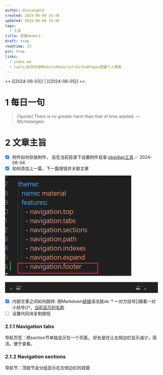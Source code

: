 ```yaml
---
author: duniang818
created: 2024-06-04 14:48
updated: 2024-06-04 14:48
tags:
  - 工具
title: 配置mkdocs
draft: true
readtime: 15
pin: true
links:
  - index.md
  - tools/如何利用Mkdocs+Material+GithubPages搭建个人博客
---
```

<< [[2024-06-03]] | [[2024-06-05]] >>

# 1 每日一句

> [!quote] There is no greater harm than that of time wasted.
> — Michelangelo

# 2 文章主旨

- [X]  附件如何存放附件， 且在当前目录下设置附件目录 [obsidian工具](obsidian.md) ✅ 2024-06-04
- [X]  如何添加上一篇，下一篇按钮并关联文章

![1717488132925](images/配置mkdocs/1717488132925.png)

![1717488165113](images/配置mkdocs/1717488165113.png)

- [X]  内部文章之间如何跳转: 用Markdown[链接](https://daringfireball.net/projects/markdown/syntax#link)语法就ok: * 一对方括号[]跟着一对小括号()*。[当前显示的名称](目标文章的相对路径+扩展名一起)
- [ ]  设置代码块复制按钮

### 2.1.1 Navigation tabs

导航页签：把section节单独显示在一个页面。
好处是在让左侧边栏显示减少，简洁，便于查看。

### 2.1.2 Navigation sections

导航节：顶层节会分组显示在左侧边栏的视窗
